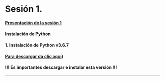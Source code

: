 # Sesión 1.

#### [Presentación de la sesión 1](https://raw.githubusercontent.com/eduardo1011/curso_08_2021/main/Presentacion1.pdf)
#### **Instalación de Python**

#### **1**. Instalación de Python v3.6.7 

#### [Para descargar da clic aquí](https://www.python.org/ftp/python/3.6.7/python-3.6.7-amd64.exe))

#### !!! Es importantes descargar e instalar esta versión !!!

<hr />


